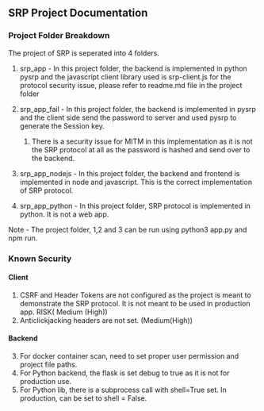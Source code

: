 ## SRP Project Documentation

### Project Folder Breakdown
The project of SRP is seperated into 4 folders.
1) srp_app - In this project folder, the backend is implemented in python pysrp and the javascript client library used is srp-client.js
    for the protocol security issue, please refer to readme.md file in the project folder

2) srp_app_fail - In this project folder, the backend is implemented in pysrp and the client side send the password to server and used pysrp to generate the Session key.
   1) There is a security issue for MITM in this implementation as it is not the SRP protocol at all as the password is hashed and send over to the backend.

3) srp_app_nodejs - In this project folder, the backend and frontend is implemented in node and javascript. This is the correct implementation of SRP protocol.

4) srp_app_python - In this project folder, SRP protocol is implemented in python. It is not a web app.

Note - The project folder, 1,2 and 3 can be run using python3 app.py and npm run.

### Known Security 

#### Client
1) CSRF and Header Tokens are not configured as the project is meant to demonstrate the SRP protocol. It is not meant to be used in production app. RISK( Medium (High))
2) Anticlickjacking headers are not set. (Medium(High))

#### Backend
3) For docker container scan, need to set proper user permission and project file paths.
4) For Python backend, the flask is set debug to true as it is not for production use.
5) For Python lib, there is a subprocess call with shell=True set. In production, can be set to shell = False.
